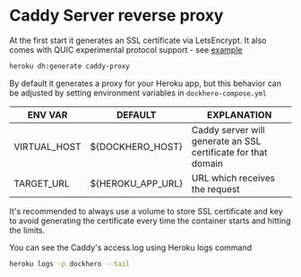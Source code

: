 Caddy Server reverse proxy
==========================

At the first start it generates an SSL certificate via LetsEncrypt.
It also comes with QUIC experimental protocol support - see [example](https://github.com/dockhero/quic-protocol-demo)

```bash
heroku dh:generate caddy-proxy
```

By default it generates a proxy for your Heroku app, but this behavior can be
adjusted by setting environment variables in `dockhero-compose.yml`

| ENV VAR      	| DEFAULT           	| EXPLANATION                    	|
|--------------	|-------------------	|--------------------------------	|
| VIRTUAL_HOST 	| ${DOCKHERO_HOST}  	| Caddy server will generate an SSL certificate for that domain          	|
| TARGET_URL   	| ${HEROKU_APP_URL} 	| URL which receives the request 	|

It's recommended to always use a volume to store SSL certificate and key
to avoid generating the certificate every time the container starts and hitting the limits.

You can see the Caddy's access.log using Heroku logs command

```bash
heroku logs -p dockhero --tail
```
